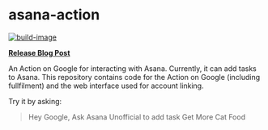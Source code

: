 # asana-action

[![build-image]][build]

[**Release Blog Post**][blog]

An Action on Google for interacting with Asana. Currently, it can add tasks
to Asana. This repository contains code for the Action on Google (including
fullfilment) and the web interface used for account linking.

Try it by asking:

> Hey Google, Ask Asana Unofficial to add task Get More Cat Food

[build-image]: https://circleci.com/gh/0xcaff/asana-action.svg?style=svg
[build]: https://circleci.com/gh/0xcaff/asana-action
[blog]: https://medium.com/@0xcaff/introducing-asana-unofficial-action-on-google-b7d8ff0b676f